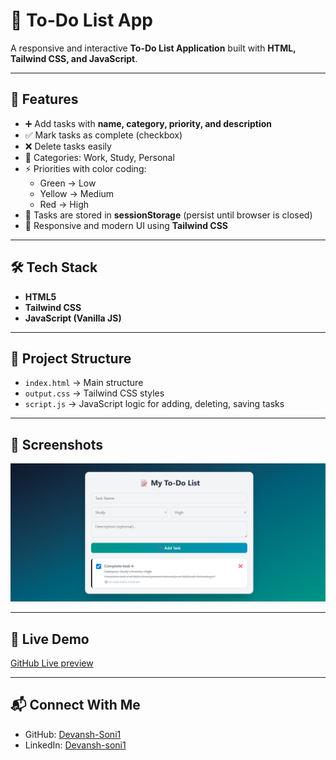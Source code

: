 # 📝 To-Do List App

A responsive and interactive **To-Do List Application** built with **HTML, Tailwind CSS, and JavaScript**.

---

## 🚀 Features
- ➕ Add tasks with **name, category, priority, and description**
- ✅ Mark tasks as complete (checkbox)
- ❌ Delete tasks easily
- 📌 Categories: Work, Study, Personal
- ⚡ Priorities with color coding:
  - Green → Low
  - Yellow → Medium
  - Red → High
- 💾 Tasks are stored in **sessionStorage** (persist until browser is closed)
- 📱 Responsive and modern UI using **Tailwind CSS**

---

## 🛠️ Tech Stack
- **HTML5**
- **Tailwind CSS**
- **JavaScript (Vanilla JS)**

---

## 📂 Project Structure
- `index.html` → Main structure
- `output.css` → Tailwind CSS styles
- `script.js` → JavaScript logic for adding, deleting, saving tasks

---

## 📸 Screenshots
<img src="./src/ss.png">

---

## 🔗 Live Demo
[GitHub Live preview](https://devansh-soni1.github.io/To-Do-List/src/)

---

## 📬 Connect With Me
- GitHub: [Devansh-Soni1](https://github.com/Devansh-Soni1)  
- LinkedIn: [Devansh-soni1](https://www.linkedin.com/in/Devansh-soni1/)  
